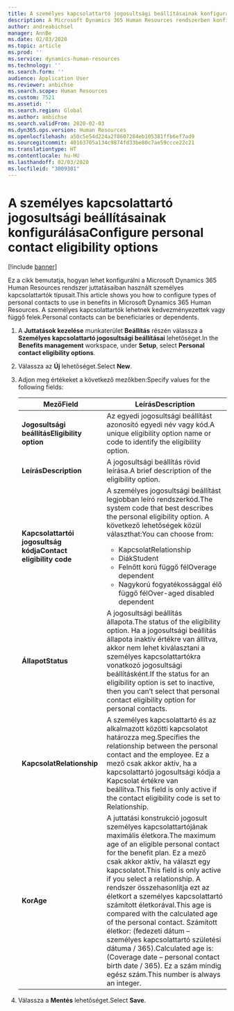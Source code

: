 ```yaml
---
title: A személyes kapcsolattartó jogosultsági beállításainak konfigurálása
description: A Microsoft Dynamics 365 Human Resources rendszerben konfigurálhatja a személyes kapcsolattartók jogosultsági beállításait. A személyes kapcsolattartók lehetnek kedvezményezettek vagy függő felek.
author: andreabichsel
manager: AnnBe
ms.date: 02/03/2020
ms.topic: article
ms.prod: ''
ms.service: dynamics-human-resources
ms.technology: ''
ms.search.form: ''
audience: Application User
ms.reviewer: anbichse
ms.search.scope: Human Resources
ms.custom: 7521
ms.assetid: ''
ms.search.region: Global
ms.author: anbichse
ms.search.validFrom: 2020-02-03
ms.dyn365.ops.version: Human Resources
ms.openlocfilehash: a50c5e54d224a2f8607284eb105381ffb6ef7ad9
ms.sourcegitcommit: 40163705a134c9874fd33be80c7ae59ccce22c21
ms.translationtype: HT
ms.contentlocale: hu-HU
ms.lasthandoff: 02/03/2020
ms.locfileid: "3009301"
---
```

# <a name="configure-personal-contact-eligibility-options"></a><span data-ttu-id="ebd85-104">A személyes kapcsolattartó jogosultsági beállításainak konfigurálása</span><span class="sxs-lookup"><span data-stu-id="ebd85-104">Configure personal contact eligibility options</span></span>

[!include [banner](includes/preview-feature.md)]

<span data-ttu-id="ebd85-105">Ez a cikk bemutatja, hogyan lehet konfigurálni a Microsoft Dynamics 365 Human Resources rendszer juttatásaiban használt személyes kapcsolattartók típusait.</span><span class="sxs-lookup"><span data-stu-id="ebd85-105">This article shows you how to configure types of personal contacts to use in benefits in Microsoft Dynamics 365 Human Resources.</span></span> <span data-ttu-id="ebd85-106">A személyes kapcsolattartók lehetnek kedvezményezettek vagy függő felek.</span><span class="sxs-lookup"><span data-stu-id="ebd85-106">Personal contacts can be beneficiaries or dependents.</span></span> 

1. <span data-ttu-id="ebd85-107">A **Juttatások kezelése** munkaterület **Beállítás** részén válassza a **Személyes kapcsolattartó jogosultsági beállításai** lehetőséget.</span><span class="sxs-lookup"><span data-stu-id="ebd85-107">In the **Benefits management** workspace, under **Setup**, select **Personal contact eligibility options**.</span></span>

2. <span data-ttu-id="ebd85-108">Válassza az **Új** lehetőséget.</span><span class="sxs-lookup"><span data-stu-id="ebd85-108">Select **New**.</span></span>

3. <span data-ttu-id="ebd85-109">Adjon meg értékeket a következő mezőkben:</span><span class="sxs-lookup"><span data-stu-id="ebd85-109">Specify values for the following fields:</span></span>

   | <span data-ttu-id="ebd85-110">Mező</span><span class="sxs-lookup"><span data-stu-id="ebd85-110">Field</span></span> | <span data-ttu-id="ebd85-111">Leírás</span><span class="sxs-lookup"><span data-stu-id="ebd85-111">Description</span></span> |
   | --- | --- |
   | <span data-ttu-id="ebd85-112">**Jogosultsági beállítás**</span><span class="sxs-lookup"><span data-stu-id="ebd85-112">**Eligibility option**</span></span> | <span data-ttu-id="ebd85-113">Az egyedi jogosultsági beállítást azonosító egyedi név vagy kód.</span><span class="sxs-lookup"><span data-stu-id="ebd85-113">A unique eligibility option name or code to identify the eligibility option.</span></span> |
   | <span data-ttu-id="ebd85-114">**Leírás**</span><span class="sxs-lookup"><span data-stu-id="ebd85-114">**Description**</span></span> | <span data-ttu-id="ebd85-115">A jogosultsági beállítás rövid leírása.</span><span class="sxs-lookup"><span data-stu-id="ebd85-115">A brief description of the eligibility option.</span></span> |
   | <span data-ttu-id="ebd85-116">**Kapcsolattartói jogosultság kódja**</span><span class="sxs-lookup"><span data-stu-id="ebd85-116">**Contact eligibility code**</span></span> | <span data-ttu-id="ebd85-117">A személyes jogosultsági beállítást legjobban leíró rendszerkód.</span><span class="sxs-lookup"><span data-stu-id="ebd85-117">The system code that best describes the personal eligibility option.</span></span> <span data-ttu-id="ebd85-118">A következő lehetőségek közül választhat:</span><span class="sxs-lookup"><span data-stu-id="ebd85-118">You can choose from:</span></span> <ul><li><span data-ttu-id="ebd85-119">Kapcsolat</span><span class="sxs-lookup"><span data-stu-id="ebd85-119">Relationship</span></span></li><li><span data-ttu-id="ebd85-120">Diák</span><span class="sxs-lookup"><span data-stu-id="ebd85-120">Student</span></span></li><li><span data-ttu-id="ebd85-121">Felnőtt korú függő fél</span><span class="sxs-lookup"><span data-stu-id="ebd85-121">Overage dependent</span></span></li><li><span data-ttu-id="ebd85-122">Nagykorú fogyatékossággal élő függő fél</span><span class="sxs-lookup"><span data-stu-id="ebd85-122">Over-aged disabled dependent</span></span></li></ul> |
   | <span data-ttu-id="ebd85-123">**Állapot**</span><span class="sxs-lookup"><span data-stu-id="ebd85-123">**Status**</span></span> | <span data-ttu-id="ebd85-124">A jogosultsági beállítás állapota.</span><span class="sxs-lookup"><span data-stu-id="ebd85-124">The status of the eligibility option.</span></span> <span data-ttu-id="ebd85-125">Ha a jogosultsági beállítás állapota inaktív értékre van állítva, akkor nem lehet kiválasztani a személyes kapcsolattartókra vonatkozó jogosultsági beállításként.</span><span class="sxs-lookup"><span data-stu-id="ebd85-125">If the status for an eligibility option is set to inactive, then you can’t select that personal contact eligibility option for personal contacts.</span></span> |
   | <span data-ttu-id="ebd85-126">**Kapcsolat**</span><span class="sxs-lookup"><span data-stu-id="ebd85-126">**Relationship**</span></span> | <span data-ttu-id="ebd85-127">A személyes kapcsolattartó és az alkalmazott közötti kapcsolatot határozza meg.</span><span class="sxs-lookup"><span data-stu-id="ebd85-127">Specifies the relationship between the personal contact and the employee.</span></span> <span data-ttu-id="ebd85-128">Ez a mező csak akkor aktív, ha a kapcsolattartó jogosultsági kódja a Kapcsolat értékre van beállítva.</span><span class="sxs-lookup"><span data-stu-id="ebd85-128">This field is only active if the contact eligibility code is set to Relationship.</span></span> |
   | <span data-ttu-id="ebd85-129">**Kor**</span><span class="sxs-lookup"><span data-stu-id="ebd85-129">**Age**</span></span> | <span data-ttu-id="ebd85-130">A juttatási konstrukció jogosult személyes kapcsolattartójának maximális életkora.</span><span class="sxs-lookup"><span data-stu-id="ebd85-130">The maximum age of an eligible personal contact for the benefit plan.</span></span> <span data-ttu-id="ebd85-131">Ez a mező csak akkor aktív, ha választ egy kapcsolatot.</span><span class="sxs-lookup"><span data-stu-id="ebd85-131">This field is only active if you select a relationship.</span></span> <span data-ttu-id="ebd85-132">A rendszer összehasonlítja ezt az életkort a személyes kapcsolattartó számított életkorával.</span><span class="sxs-lookup"><span data-stu-id="ebd85-132">This age is compared with the calculated age of the personal contact.</span></span> <span data-ttu-id="ebd85-133">Számított életkor: (fedezeti dátum – személyes kapcsolattartó születési dátuma / 365).</span><span class="sxs-lookup"><span data-stu-id="ebd85-133">Calculated age is: (Coverage date – personal contact birth date / 365).</span></span> <span data-ttu-id="ebd85-134">Ez a szám mindig egész szám.</span><span class="sxs-lookup"><span data-stu-id="ebd85-134">This number is always an integer.</span></span> |

4. <span data-ttu-id="ebd85-135">Válassza a **Mentés** lehetőséget.</span><span class="sxs-lookup"><span data-stu-id="ebd85-135">Select **Save**.</span></span> 
